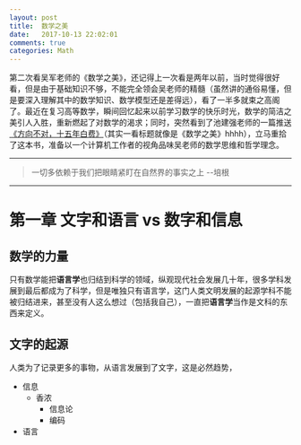 ```yaml
---
layout: post
title:  数学之美
date:   2017-10-13 22:02:01
comments: true
categories: Math
---
```


第二次看吴军老师的《数学之美》，还记得上一次看是两年以前，当时觉得很好看，但是由于基础知识不够，不能完全领会吴老师的精髓（虽然讲的通俗易懂，但是要深入理解其中的数学知识、数学模型还是差得远），看了一半多就束之高阁了。最近在复习高等数学，瞬间回忆起来以前学习数学的快乐时光，数学的简洁之美引人入胜，重新燃起了对数学的渴求；同时，突然看到了池建强老师的一篇推送[《方向不对，十五年白费》](http://mp.weixin.qq.com/s/pF_ybjvQwo0D3d7X2VBogw)（其实一看标题就像是《数学之美》hhhh），立马重拾了这本书，准备以一个计算机工作者的视角品味吴老师的数学思维和哲学理念。

---

> 一切多依赖于我们把眼睛紧盯在自然界的事实之上 --培根

---

# 第一章 文字和语言 vs 数字和信息

## 数学的力量
只有数学能把**语言学**也归结到科学的领域，纵观现代社会发展几十年，很多学科发展到最后都成为了科学，但是唯独只有语言学，这门人类文明发展的起源学科不能被归结进来，甚至没有人这么想过（包括我自己），一直把**语言学**当作是文科的东西来定义。

## 文字的起源
人类为了记录更多的事物，从语言发展到了文字，这是必然趋势，

* 信息
    - 香浓
        + 信息论
        + 编码
* 语言